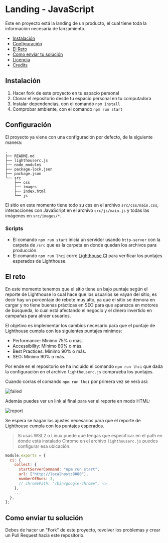 # Landing - JavaScript

Este en proyecto está la landing de un producto, el cual tiene toda la información necesaria de lanzamiento.

- [Instalación](#instalación)
- [Configuración](#configuración)
- [El Reto](#el-reto)
- [Como enviar tu solución](#como-enviar-tu-solución)
- [Licencia](#licencia)
- [Credits](#credits)

## Instalación

1. Hacer fork de este proyecto en tu espacio personal
1. Clonar el repositorio desde tu espacio personal en tu computadora
1. Instalar dependencias, con el comando `npm install`
1. Comprobar ambiente, con el comando `npm run start`

## Configuración

El proyecto ya viene con una configuración por defecto, de la siguiente manera:

```
.
├── README.md
├── lighthouserc.js
├── node_modules
├── package-lock.json
├── package.json
└── src
    ├── css
    ├── images
    ├── index.html
    └── js
```

El sitio en este momento tiene todo su css en el archivo `src/css/main.css`, interacciones con JavaScript en el archivo `src/js/main.js` y todas las imágenes  en `src/images/*`.


### Scripts

- El comando `npm run start` inicia un servidor usando `http-server` con la carpeta de `/src` que es la carpeta en donde quedan los archivos para producción.
- El comando `npm run lhci` corre [Lighthouse CI](https://github.com/GoogleChrome/lighthouse-ci) para verificar los puntajes esperados de Lighthouse.

## El reto

En este momento tenemos que el sitio tiene un bajo puntaje según el reporte de Lighthouse lo cual hace que los usuarios se vayan del sitio, es decir hay un porcentaje de rebote muy alto, ya que el sitio se demora en cargar y no tiene buenas prácticas en SEO para que aparezca en motores de búsqueda, lo cual está afectando el negocio y el dinero invertido en campañas para atraer usuarios.

El objetivo es implementar los cambios necesario para que el puntaje de Lighthouse cumpla con los siguientes puntajes minimos:

- Performance: Mínimo 75% o más.
- Accessibility: Mínimo 80% o más.
- Best Practices: Mínimo 90% o más.
- SEO: Mínimo 90% o más.

Por ende en el repositorio se ha incluido el comando `npm run lhci` que dada la configuración en el archivo `lighthouserc.js` comprueba los puntajes.

Cuando corras el comando `npm run lhci` por primera vez se verá así:

![failed](https://i.imgur.com/VE4xYG3.png)

Además puedes ver un link al final para ver el reporte en modo HTML:

![report](https://i.imgur.com/hHfGWE6.png)

Se espera se hagan los ajustes necesarios para que el reporte de Lighthouse cumpla con los puntajes esperados.

> Si usas WSL2 o Linux puede que tengas que especificar en el path en donde está instalado Chrome en el archivo `lighthouserc.js` puedes configurar esa ubicación.

```js
module.exports = {
  ci: {
    collect: {
      startServerCommand: "npm run start",
      url: ["http://localhost:8080"],
      numberOfRuns: 3,
      // chromePath: "/bin/google-chrome", 👈
    },
    ...
  },
};

```

## Como enviar tu solución

Debes de hacer un "Fork" de este proyecto, revolver los problemas y crear un Pull Request hacia este repositorio.


